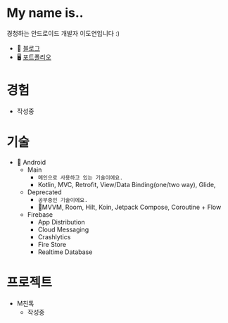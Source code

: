 # My name is..
경청하는 안드로이드 개발자 이도연입니다 :)

- 📨 [블로그](https://velog.io/@simon3397)
- 🖥 [포트폴리오](https://www.notion.so/12efe4f22d974b70825b7df9358028c6)

# 경험
- 작성중

# 기술
- 🤖 Android
   - Main
      - `메인으로 사용하고 있는 기술이에요.`
      - Kotlin, MVC, Retrofit, View/Data Binding(one/two way), Glide, 
   - Deprecated
      - `공부중인 기술이에요.`
      - MVVM, Room, Hilt, Koin, Jetpack Compose, Coroutine + Flow
   - Firebase
      - App Distribution
      - Cloud Messaging
      - Crashlytics
      - Fire Store
      - Realtime Database

# 프로젝트
- M친톡
   - 작성중

